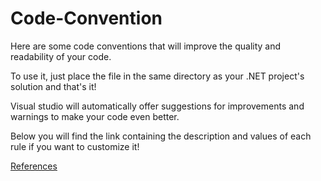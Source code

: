 # Code-Convention

Here are some code conventions that will improve the quality and readability of your code.

To use it, just place the file in the same directory as your .NET project's solution and that's it!

Visual studio will automatically offer suggestions for improvements and warnings to make your code even better.

Below you will find the link containing the description and values of each rule if you want to customize it!

[References](https://docs.microsoft.com/en-us/dotnet/fundamentals/code-analysis/categories)

